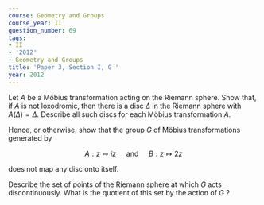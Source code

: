 ```yaml
---
course: Geometry and Groups
course_year: II
question_number: 69
tags:
- II
- '2012'
- Geometry and Groups
title: 'Paper 3, Section I, G '
year: 2012
---
```




Let $A$ be a Möbius transformation acting on the Riemann sphere. Show that, if $A$ is not loxodromic, then there is a disc $\Delta$ in the Riemann sphere with $A(\Delta)=\Delta$. Describe all such discs for each Möbius transformation $A$.

Hence, or otherwise, show that the group $G$ of Möbius transformations generated by

$$A: z \mapsto i z \quad \text { and } \quad B: z \mapsto 2 z$$

does not map any disc onto itself.

Describe the set of points of the Riemann sphere at which $G$ acts discontinuously. What is the quotient of this set by the action of $G$ ?